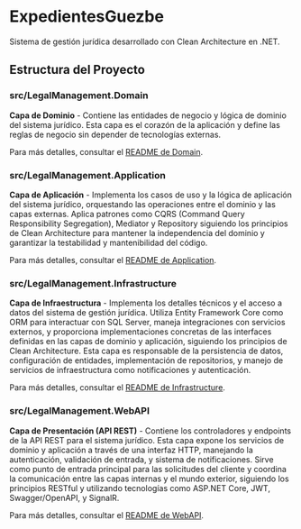# ExpedientesGuezbe

Sistema de gestión jurídica desarrollado con Clean Architecture en .NET.

## Estructura del Proyecto

### src/LegalManagement.Domain

**Capa de Dominio** - Contiene las entidades de negocio y lógica de dominio del sistema jurídico. Esta capa es el corazón de la aplicación y define las reglas de negocio sin depender de tecnologías externas.

Para más detalles, consultar el [README de Domain](./src/LegalManagement.Domain/README.md).

### src/LegalManagement.Application

**Capa de Aplicación** - Implementa los casos de uso y la lógica de aplicación del sistema jurídico, orquestando las operaciones entre el dominio y las capas externas. Aplica patrones como CQRS (Command Query Responsibility Segregation), Mediator y Repository siguiendo los principios de Clean Architecture para mantener la independencia del dominio y garantizar la testabilidad y mantenibilidad del código.

Para más detalles, consultar el [README de Application](./src/LegalManagement.Application/README.md).

### src/LegalManagement.Infrastructure

**Capa de Infraestructura** - Implementa los detalles técnicos y el acceso a datos del sistema de gestión jurídica. Utiliza Entity Framework Core como ORM para interactuar con SQL Server, maneja integraciones con servicios externos, y proporciona implementaciones concretas de las interfaces definidas en las capas de dominio y aplicación, siguiendo los principios de Clean Architecture. Esta capa es responsable de la persistencia de datos, configuración de entidades, implementación de repositorios, y manejo de servicios de infraestructura como notificaciones y autenticación.

Para más detalles, consultar el [README de Infrastructure](./src/LegalManagement.Infrastructure/README.md).

### src/LegalManagement.WebAPI

**Capa de Presentación (API REST)** - Contiene los controladores y endpoints de la API REST para el sistema jurídico. Esta capa expone los servicios de dominio y aplicación a través de una interfaz HTTP, manejando la autenticación, validación de entrada, y sistema de notificaciones. Sirve como punto de entrada principal para las solicitudes del cliente y coordina la comunicación entre las capas internas y el mundo exterior, siguiendo los principios RESTful y utilizando tecnologías como ASP.NET Core, JWT, Swagger/OpenAPI, y SignalR.

Para más detalles, consultar el [README de WebAPI](./src/LegalManagement.WebAPI/README.md).
